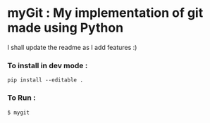 # myGit : My implementation of git made using Python

I shall update the readme as I add features :)

### To install in dev mode :

`pip install --editable .`

### To Run :

`$ mygit`
